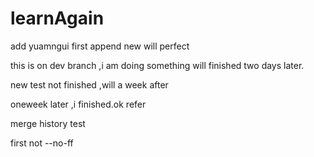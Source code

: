 # learnAgain

add yuamngui first append new will perfect


this is on dev branch ,i am doing something will finished two days later.

new test not finished ,will a week after

oneweek later ,i finished.ok refer

merge history test

first not --no-ff
